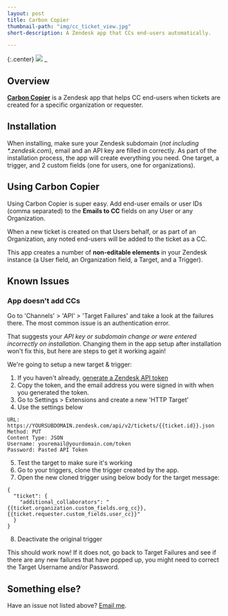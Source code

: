 ```yaml
---
layout: post
title: Carbon Copier
thumbnail-path: "img/cc_ticket_view.jpg"
short-description: A Zendesk app that CCs end-users automatically.

---
```


{:.center}
![]({{}}/img/cc_ticket_view.jpg)
_
## Overview

**[Carbon Copier](https://www.zendesk.com/apps/support/carbon-copier/)** is a Zendesk app that helps CC end-users when tickets are created for a specific organization or requester.

## Installation

When installing, make sure your Zendesk subdomain (_not including *.zendesk.com_), email and an API key are filled in correctly. As part of the installation process, the app will create everything you need. One target, a trigger, and 2 custom fields (one for users, one for organizations).

## Using Carbon Copier

Using Carbon Copier is super easy. Add end-user emails or user IDs (comma separated) to the **Emails to CC** fields on any User or any Organization.

When a new ticket is created on that Users behalf, or as part of an Organization, any noted end-users will be added to the ticket as a CC.

This app creates a number of **non-editable elements** in your Zendesk instance (a User field, an Organization field, a Target, and a Trigger).

## Known Issues

### App doesn't add CCs

Go to 'Channels' > 'API' > 'Target Failures' and take a look at the failures there. The most common issue is an authentication error.

That suggests your _API key or subdomain change or were entered incorrectly on installation_. Changing them in the app setup after installation won't fix this, but here are steps to get it working again!

We're going to setup a new target & trigger:

1) If you haven't already, [generate a Zendesk API token](https://support.zendesk.com/hc/en-us/articles/226022787-Generating-a-new-API-token-)
2) Copy the token, and the email address you were signed in with when you generated the token.
3) Go to Settings > Extensions and create a new 'HTTP Target'
4) Use the settings below
```
URL: https://YOURSUBDOMAIN.zendesk.com/api/v2/tickets/{{ticket.id}}.json
Method: PUT
Content Type: JSON
Username: youremail@yourdomain.com/token
Password: Pasted API Token
```
5) Test the target to make sure it's working 
6) Go to your triggers, clone the trigger created by the app.
7) Open the new cloned trigger using below body for the target message: 
```
{
  "ticket": {
    "additional_collaborators": "{{ticket.organization.custom_fields.org_cc}},{{ticket.requester.custom_fields.user_cc}}"
  }
}
```
8) Deactivate the original trigger

This should work now! If it does not, go back to Target Failures and see if there are any new failures that have popped up, you might need to correct the Target Username and/or Password.

## Something else?

Have an issue not listed above? [Email me](mailto:aviwarner@gmail.com).
